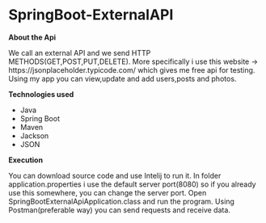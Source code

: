 # SpringBoot-ExternalAPI

<b> About the Api </b>

<p> We call an external API and we send HTTP METHODS(GET,POST,PUT,DELETE). More specifically i use this website -> https://jsonplaceholder.typicode.com/ which gives me
free api for testing. Using my app you can view,update and add users,posts and photos. 


<b> Technologies used </b>
<ul> 
<li>Java</li>
<li>Spring Boot</li>
<li>Maven</li>
<li>Jackson</li>
<li>JSON</li>
</ul>

<b> Execution </b>

You can download source code and use Intelij to run it. In folder application.properties i use the default server port(8080) so if you already use this somewhere, 
you can change the server port. Open SpringBootExternalApiApplication.class and run the program. Using Postman(preferable way) you can send requests and receive data.
